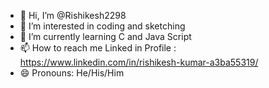 - 👋 Hi, I’m @Rishikesh2298
- 👀 I’m interested in coding and sketching
- 🌱 I’m currently learning C and Java Script
- 📫 How to reach me Linked in Profile : https://www.linkedin.com/in/rishikesh-kumar-a3ba55319/
- 😄 Pronouns: He/His/Him

<!---
Rishikesh2298/Rishikesh2298 is a ✨ special ✨ repository because its `README.md` (this file) appears on your GitHub profile.
You can click the Preview link to take a look at your changes.
--->
